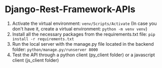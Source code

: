 # Django-Rest-Framework-APIs


1. Activate the virtual environment: `venv/Scripts/Activate`
   (In case you don't have it, create a virtual environment: `python -m venv venv`)
2. Install all the necessary packages from the requirements.txt file: `pip install -r requirements.txt`
4. Run the local server with the manage.py file located in the backend folder: `python/manage.py/runserver 8000`
5. Test the API through a python client (py_client folder) or a javascript client (js_client folder)
